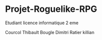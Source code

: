 # Projet-Roguelike-RPG

Etudiant licence informatique 2 eme 

Courcol Thibault
Bougle Dimitri
Ratier killian
